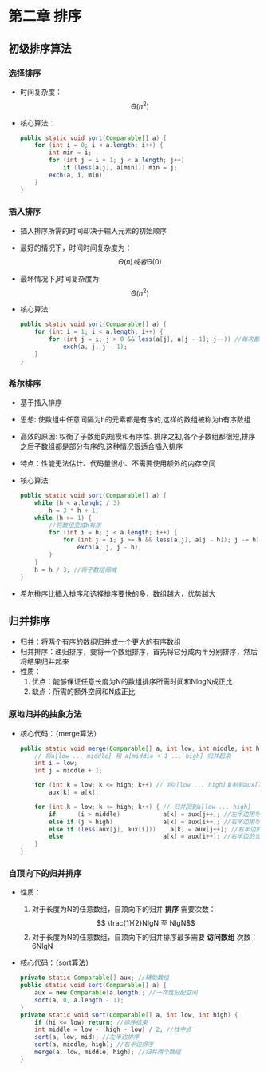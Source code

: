 # 第二章 排序

## 初级排序算法

### 选择排序

+ 时间复杂度：
    $$ \Theta(n^2) $$
+ 核心算法：

    ```java
    public static void sort(Comparable[] a) {
        for (int i = 0; i < a.length; i++) {
            int min = i;
            for (int j = i + 1; j < a.length; j++)
                if (less(a[j], a[min])) min = j;
            exch(a, i, min);
        }
    }
    ```

### 插入排序

+ 插入排序所需的时间却决于输入元素的初始顺序
+ 最好的情况下，时间时间复杂度为：
    $$ \Theta(n) 或者 \Theta(0) $$
+ 最坏情况下,时间复杂度为:
    $$ \Theta(n^2) $$
+ 核心算法:

    ```java
    public static void sort(Comparable[] a) {
        for (int i = 1; i < a.length; i++) {
            for (int j = i; j > 0 && less(a[j], a[j - 1]; j--)) //每次都是相邻的两个元素进行比较
                exch(a, j, j - 1);
        }
    }
    ```

### 希尔排序

+ 基于插入排序
+ 思想: 使数组中任意间隔为h的元素都是有序的,这样的数组被称为h有序数组
+ 高效的原因: 权衡了子数组的规模和有序性. 排序之初,各个子数组都很短,排序之后子数组都是部分有序的,这种情况很适合插入排序
+ 特点：性能无法估计、代码量很小、不需要使用额外的内存空间
+ 核心算法:

    ```java
    public static void sort(Comparable[] a) {
        while (h < a.lenght / 3)
            h = 3 * h + 1;
        while (h >= 1) {
            //将数组变成h有序
            for (int i = h; j < a.length; i++) {
                for (int j = i; j >= h && less(a[j], a[j - h]); j -= h)
                    exch(a, j, j - h);
            }
        }
        h = h / 3; //将子数组缩减
    }
    ```

+ 希尔排序比插入排序和选择排序要快的多，数组越大，优势越大

## 归并排序

+ 归并：将两个有序的数组归并成一个更大的有序数组
+ 归并排序：递归排序，要将一个数组排序，首先将它分成两半分别排序，然后将结果归并起来
+ 性质：
    1. 优点：能够保证任意长度为N的数组排序所需时间和NlogN成正比
    2. 缺点：所需的额外空间和N成正比

### 原地归并的抽象方法

+ 核心代码：（merge算法）

    ```java
    public static void merge(Comparable[] a, int low, int middle, int high) {
        // 将a[low ... middle] 和 a[middie + 1 ... high] 归并起来
        int i = low;
        int j = middle + 1;

        for (int k = low; k <= high; k++) // 将a[low ... high]复制到aux[low ... high]辅助数组中
            aux[k] = a[k];

        for (int k = low; k <= high; k++) { // 归并回到a[low ... high]
            if      (i > middle)            a[k] = aux[j++]; //左半边用尽（取右半边的元素）
            else if (j > high)              a[k] = aux[i++]; //右半边用尽（取左半边的元素）
            else if (less(aux[j], aux[i]))    a[k] = aux[j++]; //右半边的当前元素小于左半边的当前元素（取右半边的元素）
            else                            a[k] = aux[i++]; //右半边的当前元素大于左半边的当前元素（取左半边的元素）
        }
    }
    ```

### 自顶向下的归并排序

+ 性质：
    1. 对于长度为N的任意数组，自顶向下的归并 **排序** 需要次数：
        $$ \frac{1}{2}NlgN 至 NlgN$$
    2. 对于长度为N的任意数组，自顶向下的归并排序最多需要 **访问数组** 次数：6NlgN

+ 核心代码：（sort算法）

    ```java
    private static Comparable[] aux; //辅助数组
    public static void sort(Comparable[] a) {
        aux = new Comparable[a.length]; //一次性分配空间
        sort(a, 0, a.length - 1);
    }
    private static void sort(Comparable[] a, int low, int high) {
        if (hi <= low) return; //排序结束
        int middle = low + (high - low) / 2; //找中点
        sort(a, low, mid); //左半边排序
        sort(a, middle, high); //右半边排序
        merge(a, low, middle, high); //归并两个数组
    }
    ```
